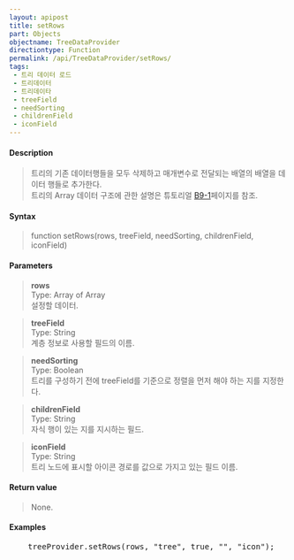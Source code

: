 ```yaml
---
layout: apipost
title: setRows
part: Objects
objectname: TreeDataProvider
directiontype: Function
permalink: /api/TreeDataProvider/setRows/
tags:
 - 트리 데이터 로드
 - 트리데이터
 - 트리데이타
 - treeField
 - needSorting
 - childrenField
 - iconField
---
```



#### Description

> 트리의 기존 데이터행들을 모두 삭제하고 매개변수로 전달되는 배열의 배열을 데이터 행들로 추가한다.   
> 트리의 Array 데이터 구조에 관한 설명은 튜토리얼 [B9-1](/tutorial/b9-1/)페이지를 참조.  

#### Syntax

> function setRows(rows, treeField, needSorting, childrenField, iconField)   

#### Parameters

> **rows**   
> Type: Array of Array   
> 설정할 데이터.   

> **treeField**   
> Type: String   
> 계층 정보로 사용할 필드의 이름.   

> **needSorting**   
> Type: Boolean   
> 트리를 구성하기 전에 treeField를 기준으로 정렬을 먼저 해야 하는 지를 지정한다.   

> **childrenField**   
> Type: String   
> 자식 행이 있는 지를 지시하는 필드.   

> **iconField**   
> Type: String   
> 트리 노드에 표시할 아이콘 경로를 값으로 가지고 있는 필드 이름.   

#### Return value

> None.   

#### Examples 

<pre class="prettyprint">
    treeProvider.setRows(rows, "tree", true, "", "icon");
</pre>

